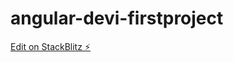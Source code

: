 # angular-devi-firstproject

[Edit on StackBlitz ⚡️](https://stackblitz.com/edit/angular-devi-firstproject)
